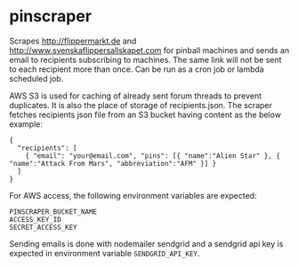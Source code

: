 # pinscraper

Scrapes http://flippermarkt.de and http://www.svenskaflippersallskapet.com for pinball machines and sends an email to recipients subscribing to machines.
The same link will not be sent to each recipient more than once.
Can be run as a cron job or lambda scheduled job.

AWS S3 is used for caching of already sent forum threads to prevent duplicates.
It is also the place of storage of recipients.json.
The scraper fetches recipients json file from an S3 bucket having content as the below example:
```
{
  "recipients": [
    { "email": "your@email.com", "pins": [{ "name":"Alien Star" }, { "name":"Attack From Mars", "abbreviation":"AFM" }] }
  ]
}
```

For AWS access, the following environment variables are expected:
```
PINSCRAPER_BUCKET_NAME
ACCESS_KEY_ID
SECRET_ACCESS_KEY
```

Sending emails is done with nodemailer sendgrid and a sendgrid api key is expected in environment variable `SENDGRID_API_KEY`.